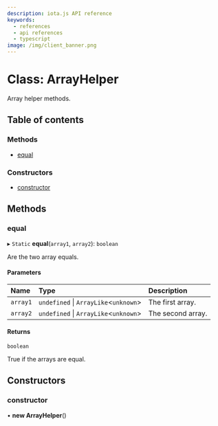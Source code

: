 ```yaml
---
description: iota.js API reference
keywords:
  - references
  - api references
  - typescript
image: /img/client_banner.png
---
```


# Class: ArrayHelper

Array helper methods.

## Table of contents

### Methods

- [equal](ArrayHelper.md#equal)

### Constructors

- [constructor](ArrayHelper.md#constructor)

## Methods

### equal

▸ `Static` **equal**(`array1`, `array2`): `boolean`

Are the two array equals.

#### Parameters

| Name     | Type                                   | Description       |
| :------- | :------------------------------------- | :---------------- |
| `array1` | `undefined` \| `ArrayLike`<`unknown`\> | The first array.  |
| `array2` | `undefined` \| `ArrayLike`<`unknown`\> | The second array. |

#### Returns

`boolean`

True if the arrays are equal.

## Constructors

### constructor

• **new ArrayHelper**()
